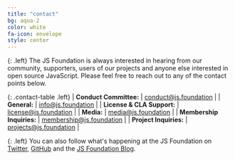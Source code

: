 ```yaml
---
title: "contact"
bg: aqua-2
color: white
fa-icon: envelope
style: center
---
```


{: .left}
The JS Foundation is always interested in hearing from our community, supporters, users of our projects and anyone else interested in open source JavaScript. Please feel free to reach out to any of the contact points below.

{: .contact-table .left}
| **Conduct Committee:** | [conduct@js.foundation][] |
| **General:** | [info@js.foundation][] |
| **License & CLA Support:** | [license@js.foundation][] |
| **Media:** | [media@js.foundation][] |
| **Membership Inquiries:** | [membership@js.foundation][] |
| **Project Inquiries:** | [projects@js.foundation][] |

{: .left}
You can also follow what's happening at the JS Foundation on [Twitter][], [GitHub][] and the [JS Foundation Blog][].

[conduct@js.foundation]: mailto:conduct@js.foundation
[info@js.foundation]: mailto:info@js.foundation
[license@js.foundation]: mailto:license@js.foundation
[media@js.foundation]: mailto:media@js.foundation
[membership@js.foundation]: mailto:membership@js.foundation
[projects@js.foundation]: mailto:projects@js.foundation
[Twitter]: https://twitter.com/the_jsf
[GitHub]: https://github.com/jsfoundation
[JS Foundation Blog]: https://blog.js.foundation
